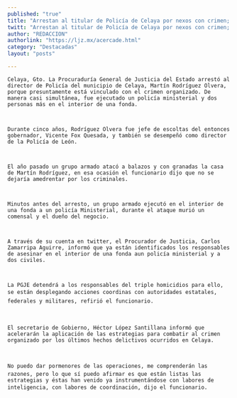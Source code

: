 ```yaml
---
published: "true"
title: "Arrestan al titular de Policía de Celaya por nexos con crimen; trabajó con Fox"
twitt: "Arrestan al titular de Policía de Celaya por nexos con crimen; trabajó con Fox"
author: "REDACCION"
authorlink: "https://ljz.mx/acercade.html"
category: "Destacadas"
layout: "posts"

---
```



  
    Celaya, Gto. La Procuraduría General de Justicia del Estado arrestó al director de Policía del municipio de Celaya, Martín Rodríguez Olvera, porque presuntamente está vinculado con el crimen organizado. De manera casi simultánea, fue ejecutado un policía ministerial y dos personas más en el interior de una fonda.
  
  
  
    Durante cinco años, Rodríguez Olvera fue jefe de escoltas del entonces gobernador, Vicente Fox Quesada, y también se desempeñó como director de la Policía de León.
  
  
  
    El año pasado un grupo armado atacó a balazos y con granadas la casa de Martín Rodríguez, en esa ocasión el funcionario dijo que no se dejaría amedrentar por los criminales.
  
  
  
    Minutos antes del arresto, un grupo armado ejecutó en el interior de una fonda a un policía Ministerial, durante el ataque murió un comensal y el dueño del negocio.
  
  
  
    A través de su cuenta en twitter, el Procurador de Justicia, Carlos Zamarripa Aguirre, informó que ya están identificados los responsables de asesinar en el interior de una fonda aun policía ministerial y a dos civiles.
  
  
  
    La PGJE detendrá a los responsables del triple homicidios para ello, se están desplegando acciones coordinas con autoridades estatales, federales y militares, refirió el funcionario.
  
  
  
    El secretario de Gobierno, Héctor López Santillana informó que acelerarán la aplicación de las estrategias para combatir al crimen organizado por los últimos hechos delictivos ocurridos en Celaya.
  
  
  
    No puedo dar pormenores de las operaciones, me comprenderán las razones, pero lo que sí puedo afirmar es que están listas las estrategias y éstas han venido ya instrumentándose con labores de inteligencia, con labores de coordinación, dijo el funcionario.
  

